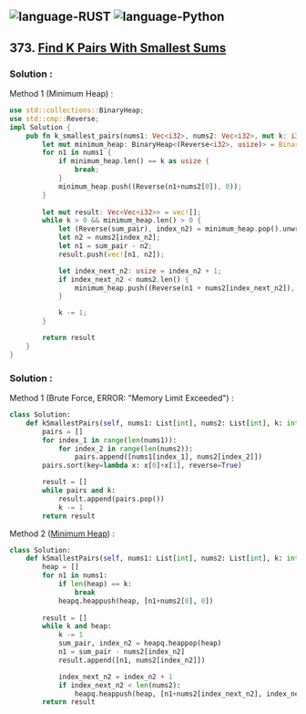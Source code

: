 ![language-RUST](https://img.shields.io/badge/%20-RUST-8d4004?style=for-the-badge&logo=RUST)
![language-Python](https://img.shields.io/badge/%20-Python-ffd43b?style=for-the-badge&logo=PYTHON)
---

## 373. [Find K Pairs With Smallest Sums](https://leetcode.com/problems/find-k-pairs-with-smallest-sums)

### Solution :

Method 1 (Minimum Heap) :
```rust
use std::collections::BinaryHeap;
use std::cmp::Reverse;
impl Solution {
    pub fn k_smallest_pairs(nums1: Vec<i32>, nums2: Vec<i32>, mut k: i32) -> Vec<Vec<i32>> {
        let mut minimum_heap: BinaryHeap<(Reverse<i32>, usize)> = BinaryHeap::new();
        for n1 in nums1 {
            if minimum_heap.len() == k as usize {
                break;
            }
            minimum_heap.push((Reverse(n1+nums2[0]), 0));
        }
        
        let mut result: Vec<Vec<i32>> = vec![];
        while k > 0 && minimum_heap.len() > 0 {
            let (Reverse(sum_pair), index_n2) = minimum_heap.pop().unwrap();
            let n2 = nums2[index_n2];
            let n1 = sum_pair - n2;
            result.push(vec![n1, n2]);

            let index_next_n2: usize = index_n2 + 1;
            if index_next_n2 < nums2.len() {
                minimum_heap.push((Reverse(n1 + nums2[index_next_n2]), index_next_n2));
            }

            k -= 1;
        }

        return result
    }
}
```

### Solution :

Method 1 (Brute Force, ERROR: "Memory Limit Exceeded") :
```python
class Solution:
    def kSmallestPairs(self, nums1: List[int], nums2: List[int], k: int) -> List[List[int]]:
        pairs = []
        for index_1 in range(len(nums1)):
            for index_2 in range(len(nums2)):
                pairs.append([nums1[index_1], nums2[index_2]])
        pairs.sort(key=lambda x: x[0]+x[1], reverse=True)

        result = []
        while pairs and k:
            result.append(pairs.pop())
            k -= 1
        return result
```

Method 2 ([Minimum Heap](https://leetcode.com/problems/find-k-pairs-with-smallest-sums/solutions/3686980/from-dumb-to-pro-with-just-one-visit-my-promise-to-you-with-efficient-selection-of-k-smallest-pair/)) :
```python
class Solution:
    def kSmallestPairs(self, nums1: List[int], nums2: List[int], k: int) -> List[List[int]]:
        heap = []
        for n1 in nums1:
            if len(heap) == k:
                break
            heapq.heappush(heap, [n1+nums2[0], 0])
        
        result = []
        while k and heap:
            k -= 1
            sum_pair, index_n2 = heapq.heappop(heap)
            n1 = sum_pair - nums2[index_n2]
            result.append([n1, nums2[index_n2]])

            index_next_n2 = index_n2 + 1
            if index_next_n2 < len(nums2):
                heapq.heappush(heap, [n1+nums2[index_next_n2], index_next_n2])
        return result
```
